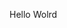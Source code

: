 Hello Wolrd



















































































































































































































































































































































































































































































































































































































































































































































































































































































































































































































































































































































































































































































































































































































































































































































































































































































































































































































































































































































































































































































































































































































































































































































































































































































































































































































































































































































































































































































































































































































































































































































































































































































































































































































































































































































































































































































































































































































































































































































































































































































































































































































































































































































































































































































































































































































































































































































































































































































































































































































































































































































































































































































































































































































































































































